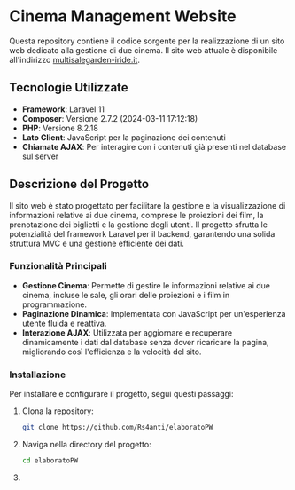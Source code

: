 # Cinema Management Website

Questa repository contiene il codice sorgente per la realizzazione di un sito web dedicato alla gestione di due cinema. Il sito web attuale è disponibile all'indirizzo [multisalegarden-iride.it](https://www.multisalegarden-iride.it/).

## Tecnologie Utilizzate

- **Framework**: Laravel 11
- **Composer**: Versione 2.7.2 (2024-03-11 17:12:18)
- **PHP**: Versione 8.2.18
- **Lato Client**: JavaScript per la paginazione dei contenuti
- **Chiamate AJAX**: Per interagire con i contenuti già presenti nel database sul server

## Descrizione del Progetto

Il sito web è stato progettato per facilitare la gestione e la visualizzazione di informazioni relative ai due cinema, comprese le proiezioni dei film, la prenotazione dei biglietti e la gestione degli utenti. Il progetto sfrutta le potenzialità del framework Laravel per il backend, garantendo una solida struttura MVC e una gestione efficiente dei dati.

### Funzionalità Principali

- **Gestione Cinema**: Permette di gestire le informazioni relative ai due cinema, incluse le sale, gli orari delle proiezioni e i film in programmazione.
- **Paginazione Dinamica**: Implementata con JavaScript per un'esperienza utente fluida e reattiva.
- **Interazione AJAX**: Utilizzata per aggiornare e recuperare dinamicamente i dati dal database senza dover ricaricare la pagina, migliorando così l'efficienza e la velocità del sito.

### Installazione

Per installare e configurare il progetto, segui questi passaggi:

1. Clona la repository:
   ```bash
   git clone https://github.com/Rs4anti/elaboratoPW

2. Naviga nella directory del progetto:
    ```bash
    cd elaboratoPW

3. 


